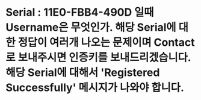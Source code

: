 # Serial : 11E0-FBB4-490D 일때 Username은 무엇인가. 해당 Serial에 대한 정답이 여러개 나오는 문제이며 Contact로 보내주시면 인증키를 보내드리겠습니다. 해당 Serial에 대해서 'Registered Successfully' 메시지가 나와야 합니다.
